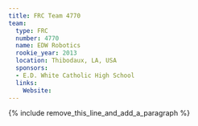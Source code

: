 ```yaml
---
title: FRC Team 4770
team:
  type: FRC
  number: 4770
  name: EDW Robotics
  rookie_year: 2013
  location: Thibodaux, LA, USA
  sponsors:
  - E.D. White Catholic High School
  links:
    Website:
---
```


{% include remove_this_line_and_add_a_paragraph %}